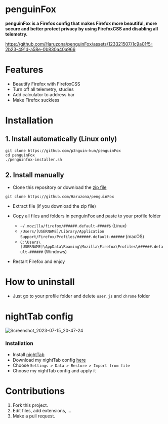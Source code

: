 # penguinFox
**penguinFox is a Firefox config that makes Firefox more beautiful, more secure and better protect privacy by using FirefoxCSS and disabling all telemetry.**

https://github.com/Haruzona/penguinFox/assets/123321507/1c9a01f5-2b23-491d-a58e-0b830a40a966

# Features
- Beautify Firefox with FirefoxCSS
- Turn off all telemetry, studies
- Add calculator to address bar
- Make Firefox suckless

# Installation
## 1. Install automatically (Linux only)
```
git clone https://github.com/p3nguin-kun/penguinFox
cd penguinFox
./penguinfox-installer.sh
```

## 2. Install manually
- Clone this repository or download the [zip file](https://github.com/Haruzona/penguinFox/archive/main.zip)
```
git clone https://github.com/Haruzona/penguinFox
```

- Extract file (if you download the zip file)

- Copy all files and folders in penguinFox and paste to your profile folder
  - ```~/.mozilla/firefox/######.default-#####$``` (Linux)
  - ```/Users/[USERNAME]/Library/Application Support/Firefox/Profiles/######.default-######``` (macOS)
  - ```C:\Users\[USERNAME]\AppData\Roaming\Mozilla\Firefox\Profiles\######.default-######``` (Windows)

- Restart Firefox and enjoy

# How to uninstall
- Just go to your profile folder and delete ```user.js``` and ```chrome``` folder

# nightTab config
![Screenshot_2023-07-15_20-47-24](https://github.com/Haruzona/penguinFox/assets/123321507/f52fe4ea-ac6c-49c4-a75c-cef1c9e8b27c)
### Installation
- Install [nightTab](https://github.com/zombieFox/nightTab)
- Download my nightTab config [here](https://github.com/Haruzona/penguinFox/blob/main/p3nguin-kun's%20nighttab%20config.json)
- Choose `Settings > Data > Restore > Import from file`
- Choose my nightTab config and apply it

# Contributions

1. Fork this project.
2. Edit files, add extensions, ...
3. Make a pull request.
